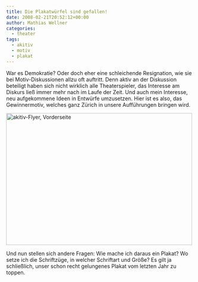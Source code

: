 ```yaml
---
title: Die Plakatwürfel sind gefallen!
date: 2008-02-21T20:52:12+00:00
author: Mathias Wellner
categories:
  - theater
tags:
  - akitiv
  - motiv
  - plakat
---
```

War es Demokratie? Oder doch eher eine schleichende Resignation, wie sie bei Motiv-Diskussionen allzu oft auftritt. Denn aktiv an der Diskussion beteiligt haben sich nicht wirklich alle Theaterspieler, das Interesse am Diskurs ließ immer mehr nach im Laufe der Zeit. Und auch mein Interesse, neu aufgekommene Ideen in Entwürfe umzusetzen. Hier ist es also, das Gewinnermotiv, welches ganz Zürich in unsere Aufführungen bringen wird.

<a href="http://www.flickr.com/photos/mwellner/2391659449/" title="akitiv-Flyer, Vorderseite by wellnair, on Flickr"><img src="http://farm3.static.flickr.com/2051/2391659449_5603ec8030.jpg" width="500" height="354" alt="akitiv-Flyer, Vorderseite" /></a>

Und nun stellen sich andere Fragen: Wie mache ich daraus ein Plakat? Wo setze ich die Schriftzüge, in welcher Schriftart und Größe? Es gilt ja schließlich, unser schon recht gelungenes Plakat vom letzten Jahr zu toppen.
